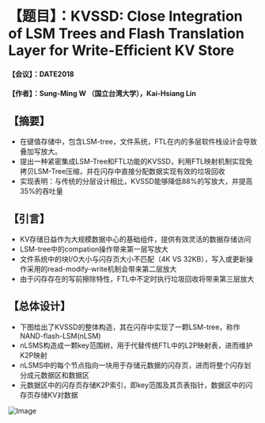 # 【题目】：KVSSD: Close Integration of LSM Trees and Flash Translation Layer for Write-Efficient KV Store
#### 【会议】：DATE2018
#### 【作者】：Sung-Ming W （国立台湾大学），Kai-Hsiang Lin

## 【摘要】
- 在键值存储中，包含LSM-tree，文件系统，FTL在内的多层软件栈设计会导致叠加写放大。
- 提出一种紧密集成LSM-Tree和FTL功能的KVSSD，利用FTL映射机制实现免拷贝LSM-Tree压缩，并在闪存中直接分配数据实现有效的垃圾回收
- 实现表明：与传统的分层设计相比，KVSSD能够降低88%的写放大，并提高35%的吞吐量

## 【引言】
- KV存储日益作为大规模数据中心的基础组件，提供有效灵活的数据存储访问
- LSM-tree中的compation操作带来第一层写放大
- 文件系统中的块I/O大小与闪存页大小不匹配（4K VS 32KB），写入或更新操作采用的read-modify-write机制会带来第二层放大
- 由于闪存存在的写前擦除特性，FTL中不定时执行垃圾回收将带来第三层放大

## 【总体设计】
- 下图给出了KVSSD的整体构造，其在闪存中实现了一颗LSM-tree，称作NAND-flash-LSM(nLSM)
- nLSMS构造成一颗key范围树，用于代替传统FTL中的L2P映射表，进而维护K2P映射
- nLSMS中的每个节点指向一块用于存储元数据的闪存页，进而将整个闪存划分成元数据区和数据区
- 元数据区中的闪存页存储K2P索引，即key范围及其页表指针，数据区中的闪存页存储KV对数据


![Image](https://user-images.githubusercontent.com/33679152/170647490-67e2e2ab-5f19-4e7b-9bcc-59942c2a917c.png)




